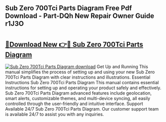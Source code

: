 ## Sub Zero 700Tci Parts Diagram Free Pdf Download - Part-DQh New Repair Owner Guide r1J3O

# <h2><a href="http://dfunfgy.blite.top/?on=Sub+Zero+700Tci+Parts+Diagram">🔗Download New 👉🔴 Sub Zero 700Tci Parts Diagram</a></h2>

[![Sub Zero 700Tci Parts Diagram download](https://i.imgur.com/lujVjoI.png)](http://dfunfgy.blite.top/?on=Sub+Zero+700Tci+Parts+Diagram)
Get Up and Running This manual simplifies the process of setting up and using your new Sub Zero 700Tci Parts Diagram with clear instructions and illustrations. Essential Instructions Sub Zero 700Tci Parts Diagram This manual contains essential instructions for setting up and operating your product safely and effectively. Sub Zero 700Tci Parts Diagram advanced features include geolocation, smart alerts, customizable themes, and multi-device syncing, all easily controlled through the user-friendly and intuitive interface. Support Available 24/7 Sub Zero 700Tci Parts Diagram. Our customer support team is available 24/7 to assist you with any inquiries.
